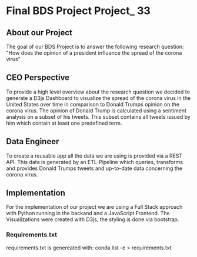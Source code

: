 # Final BDS Project Project_ 33

## About our Project
The goal of our BDS Project is to answer the following research question:
"How does the opinion of a president influence the spread of the corona virus"

## CEO Perspective
To provide a high level overview about the research question we decided to generate a D3js Dashboard
to visualize the spread of the corona virus in the United States over time in comparison
to Donald Trumps opinion on the corona virus. The opinion of Donald Trump is calculated using a
sentiment analysis on a subset of his tweets. This subset contains all tweets issued by him which
contain at least one predefined term.

## Data Engineer 
To create a reusable app all the data we are using is provided via a REST API. 
This data is generated by an ETL-Pipeline which queries, transforms and provides Donald Trumps tweets and up-to-date
data concerning the corona virus.

## Implementation
For the implementation of our project we are using a Full Stack approach with Python running in the backand
and a JavaScript Frontend. The Visualizations were created with D3js, the styling is done via bootstrap.


### Requirements.txt
requirements.txt is genereated with:
conda list -e > requirements.txt